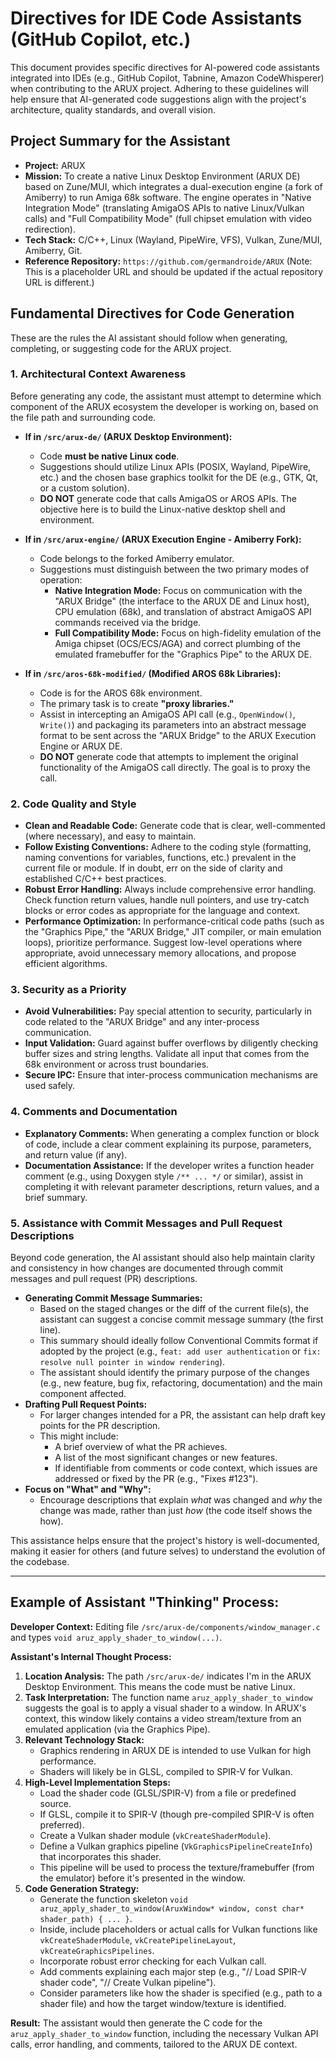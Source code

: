 # Directives for IDE Code Assistants (GitHub Copilot, etc.)

This document provides specific directives for AI-powered code assistants integrated into IDEs (e.g., GitHub Copilot, Tabnine, Amazon CodeWhisperer) when contributing to the ARUX project. Adhering to these guidelines will help ensure that AI-generated code suggestions align with the project's architecture, quality standards, and overall vision.

## Project Summary for the Assistant

*   **Project:** ARUX
*   **Mission:** To create a native Linux Desktop Environment (ARUX DE) based on Zune/MUI, which integrates a dual-execution engine (a fork of Amiberry) to run Amiga 68k software. The engine operates in "Native Integration Mode" (translating AmigaOS APIs to native Linux/Vulkan calls) and "Full Compatibility Mode" (full chipset emulation with video redirection).
*   **Tech Stack:** C/C++, Linux (Wayland, PipeWire, VFS), Vulkan, Zune/MUI, Amiberry, Git.
*   **Reference Repository:** `https://github.com/germandroide/ARUX` (Note: This is a placeholder URL and should be updated if the actual repository URL is different.)

## Fundamental Directives for Code Generation

These are the rules the AI assistant should follow when generating, completing, or suggesting code for the ARUX project.

### 1. Architectural Context Awareness

Before generating any code, the assistant must attempt to determine which component of the ARUX ecosystem the developer is working on, based on the file path and surrounding code.

*   **If in `/src/arux-de/` (ARUX Desktop Environment):**
    *   Code **must be native Linux code**.
    *   Suggestions should utilize Linux APIs (POSIX, Wayland, PipeWire, etc.) and the chosen base graphics toolkit for the DE (e.g., GTK, Qt, or a custom solution).
    *   **DO NOT** generate code that calls AmigaOS or AROS APIs. The objective here is to build the Linux-native desktop shell and environment.

*   **If in `/src/arux-engine/` (ARUX Execution Engine - Amiberry Fork):**
    *   Code belongs to the forked Amiberry emulator.
    *   Suggestions must distinguish between the two primary modes of operation:
        *   **Native Integration Mode:** Focus on communication with the "ARUX Bridge" (the interface to the ARUX DE and Linux host), CPU emulation (68k), and translation of abstract AmigaOS API commands received via the bridge.
        *   **Full Compatibility Mode:** Focus on high-fidelity emulation of the Amiga chipset (OCS/ECS/AGA) and correct plumbing of the emulated framebuffer for the "Graphics Pipe" to the ARUX DE.

*   **If in `/src/aros-68k-modified/` (Modified AROS 68k Libraries):**
    *   Code is for the AROS 68k environment.
    *   The primary task is to create **"proxy libraries."**
    *   Assist in intercepting an AmigaOS API call (e.g., `OpenWindow()`, `Write()`) and packaging its parameters into an abstract message format to be sent across the "ARUX Bridge" to the ARUX Execution Engine or ARUX DE.
    *   **DO NOT** generate code that attempts to implement the original functionality of the AmigaOS call directly. The goal is to proxy the call.

### 2. Code Quality and Style

*   **Clean and Readable Code:** Generate code that is clear, well-commented (where necessary), and easy to maintain.
*   **Follow Existing Conventions:** Adhere to the coding style (formatting, naming conventions for variables, functions, etc.) prevalent in the current file or module. If in doubt, err on the side of clarity and established C/C++ best practices.
*   **Robust Error Handling:** Always include comprehensive error handling. Check function return values, handle null pointers, and use try-catch blocks or error codes as appropriate for the language and context.
*   **Performance Optimization:** In performance-critical code paths (such as the "Graphics Pipe," the "ARUX Bridge," JIT compiler, or main emulation loops), prioritize performance. Suggest low-level operations where appropriate, avoid unnecessary memory allocations, and propose efficient algorithms.

### 3. Security as a Priority

*   **Avoid Vulnerabilities:** Pay special attention to security, particularly in code related to the "ARUX Bridge" and any inter-process communication.
*   **Input Validation:** Guard against buffer overflows by diligently checking buffer sizes and string lengths. Validate all input that comes from the 68k environment or across trust boundaries.
*   **Secure IPC:** Ensure that inter-process communication mechanisms are used safely.

### 4. Comments and Documentation

*   **Explanatory Comments:** When generating a complex function or block of code, include a clear comment explaining its purpose, parameters, and return value (if any).
*   **Documentation Assistance:** If the developer writes a function header comment (e.g., using Doxygen style `/** ... */` or similar), assist in completing it with relevant parameter descriptions, return values, and a brief summary.

### 5. Assistance with Commit Messages and Pull Request Descriptions

Beyond code generation, the AI assistant should also help maintain clarity and consistency in how changes are documented through commit messages and pull request (PR) descriptions.

*   **Generating Commit Message Summaries:**
    *   Based on the staged changes or the diff of the current file(s), the assistant can suggest a concise commit message summary (the first line).
    *   This summary should ideally follow Conventional Commits format if adopted by the project (e.g., `feat: add user authentication` or `fix: resolve null pointer in window rendering`).
    *   The assistant should identify the primary purpose of the changes (e.g., new feature, bug fix, refactoring, documentation) and the main component affected.
*   **Drafting Pull Request Points:**
    *   For larger changes intended for a PR, the assistant can help draft key points for the PR description.
    *   This might include:
        *   A brief overview of what the PR achieves.
        *   A list of the most significant changes or new features.
        *   If identifiable from comments or code context, which issues are addressed or fixed by the PR (e.g., "Fixes #123").
*   **Focus on "What" and "Why":**
    *   Encourage descriptions that explain *what* was changed and *why* the change was made, rather than just *how* (the code itself shows the how).

This assistance helps ensure that the project's history is well-documented, making it easier for others (and future selves) to understand the evolution of the codebase.

---
## Example of Assistant "Thinking" Process:

**Developer Context:** Editing file `/src/arux-de/components/window_manager.c` and types `void aruz_apply_shader_to_window(...)`.

**Assistant's Internal Thought Process:**

1.  **Location Analysis:** The path `/src/arux-de/` indicates I'm in the ARUX Desktop Environment. This means the code must be native Linux.
2.  **Task Interpretation:** The function name `aruz_apply_shader_to_window` suggests the goal is to apply a visual shader to a window. In ARUX's context, this window likely contains a video stream/texture from an emulated application (via the Graphics Pipe).
3.  **Relevant Technology Stack:**
    *   Graphics rendering in ARUX DE is intended to use Vulkan for high performance.
    *   Shaders will likely be in GLSL, compiled to SPIR-V for Vulkan.
4.  **High-Level Implementation Steps:**
    *   Load the shader code (GLSL/SPIR-V) from a file or predefined source.
    *   If GLSL, compile it to SPIR-V (though pre-compiled SPIR-V is often preferred).
    *   Create a Vulkan shader module (`vkCreateShaderModule`).
    *   Define a Vulkan graphics pipeline (`VkGraphicsPipelineCreateInfo`) that incorporates this shader.
    *   This pipeline will be used to process the texture/framebuffer (from the emulator) before it's presented in the window.
5.  **Code Generation Strategy:**
    *   Generate the function skeleton `void aruz_apply_shader_to_window(AruxWindow* window, const char* shader_path) { ... }`.
    *   Inside, include placeholders or actual calls for Vulkan functions like `vkCreateShaderModule`, `vkCreatePipelineLayout`, `vkCreateGraphicsPipelines`.
    *   Incorporate robust error checking for each Vulkan call.
    *   Add comments explaining each major step (e.g., "// Load SPIR-V shader code", "// Create Vulkan pipeline").
    *   Consider parameters like how the shader is specified (e.g., path to a shader file) and how the target window/texture is identified.

**Result:** The assistant would then generate the C code for the `aruz_apply_shader_to_window` function, including the necessary Vulkan API calls, error handling, and comments, tailored to the ARUX DE context.
